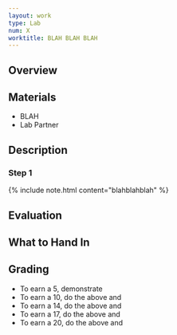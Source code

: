 ```yaml
---
layout: work
type: Lab
num: X
worktitle: BLAH BLAH BLAH
---
```


## Overview

## Materials

* BLAH
* Lab Partner

## Description

### Step 1

{% include note.html content="blahblahblah" %}

## Evaluation

## What to Hand In

## Grading

* To earn a 5, demonstrate
* To earn a 10, do the above and
* To earn a 14, do the above and
* To earn a 17, do the above and
* To earn a 20, do the above and
